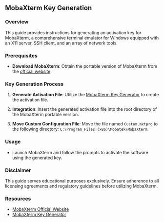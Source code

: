 ## MobaXterm Key Generation

### Overview
This guide provides instructions for generating an activation key for MobaXterm, a comprehensive terminal emulator for Windows equipped with an X11 server, SSH client, and an array of network tools.

### Prerequisites
- **Download MobaXterm**: Obtain the portable version of MobaXterm from the [official website](https://mobaxterm.mobatek.net/download-home-edition.html).

### Key Generation Process
1. **Generate Activation File**: Utilize the [MobaXterm Key Generator](https://moba-xterm-keygen.vercel.app/) to create the activation file.

2. **Integration**: Insert the generated activation file into the root directory of the MobaXterm portable version.

3. **Move Custom Configuration File**: Move the file named `Custom.mxtpro` to the following directory: `C:\Program Files (x86)\Mobatek\MobaXterm`.

### Usage
- Launch MobaXterm and follow the prompts to activate the software using the generated key.

### Disclaimer
This guide serves educational purposes exclusively. Ensure adherence to all licensing agreements and regulatory guidelines before utilizing MobaXterm.

### Resources
- [MobaXterm Official Website](https://mobaxterm.mobatek.net/)
- [MobaXterm Key Generator](https://moba-xterm-keygen.vercel.app/)
